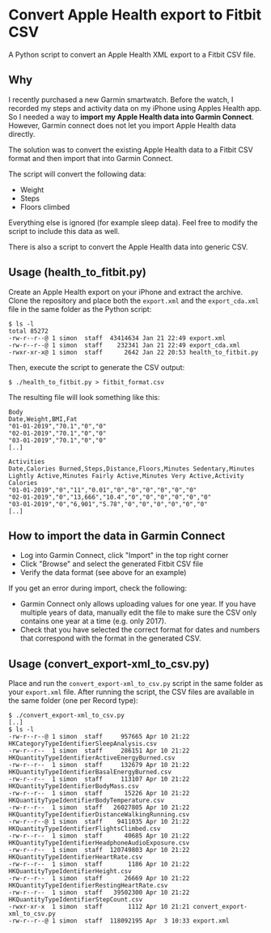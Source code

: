 # Convert Apple Health export to Fitbit CSV

A Python script to convert an Apple Health XML export to a Fitbit CSV file.

## Why

I recently purchased a new Garmin smartwatch. Before the watch, I recorded my steps and activity data on my iPhone using Apples Health app. So I needed a way to **import my Apple Health data into Garmin Connect**. However, Garmin connect does not let you import Apple Health data directly.

The solution was to convert the existing Apple Health data to a Fitbit CSV format and then import that into Garmin Connect.

The script will convert the following data:

* Weight
* Steps
* Floors climbed

Everything else is ignored (for example sleep data). Feel free to modify the script to include this data as well.

There is also a script to convert the Apple Health data into generic CSV.

## Usage (health_to_fitbit.py)

Create an Apple Health export on your iPhone and extract the archive. Clone the repository and place both the `export.xml` and the `export_cda.xml` file in the same folder as the Python script:

```
$ ls -l
total 85272
-rw-r--r--@ 1 simon  staff  43414634 Jan 21 22:49 export.xml
-rw-r--r--@ 1 simon  staff    232341 Jan 21 22:49 export_cda.xml
-rwxr-xr-x@ 1 simon  staff      2642 Jan 22 20:53 health_to_fitbit.py
```

Then, execute the script to generate the CSV output:

```
$ ./health_to_fitbit.py > fitbit_format.csv
```

The resulting file will look something like this:

```
Body
Date,Weight,BMI,Fat
"01-01-2019","70.1","0","0"
"02-01-2019","70.1","0","0"
"03-01-2019","70.1","0","0"
[..]

Activities
Date,Calories Burned,Steps,Distance,Floors,Minutes Sedentary,Minutes Lightly Active,Minutes Fairly Active,Minutes Very Active,Activity Calories
"01-01-2019","0","11","0.01","0","0","0","0","0","0"
"02-01-2019","0","13,666","10.4","0","0","0","0","0","0"
"03-01-2019","0","6,901","5.78","0","0","0","0","0","0"
[..]
```

## How to import the data in Garmin Connect

* Log into Garmin Connect, click "Import" in the top right corner
* Click "Browse" and select the generated Fitbit CSV file
* Verify the data format (see above for an example)

If you get an error during import, check the following:

* Garmin Connect only allows uploading values for one year. If you have multiple years of data, manually edit the file to make sure the CSV only contains one year at a time (e.g. only 2017).
* Check that you have selected the correct format for dates and numbers that correspond with the format in the generated CSV.

## Usage (convert_export-xml_to_csv.py)

Place and run the `convert_export-xml_to_csv.py` script in the same folder as your `export.xml` file.
After running the script, the CSV files are available in the same folder (one per Record type):

```
$ ./convert_export-xml_to_csv.py
[..]
$ ls -l
-rw-r--r--@ 1 simon  staff     957665 Apr 10 21:22 HKCategoryTypeIdentifierSleepAnalysis.csv
-rw-r--r--  1 simon  staff     286151 Apr 10 21:22 HKQuantityTypeIdentifierActiveEnergyBurned.csv
-rw-r--r--  1 simon  staff     132679 Apr 10 21:22 HKQuantityTypeIdentifierBasalEnergyBurned.csv
-rw-r--r--  1 simon  staff     113107 Apr 10 21:22 HKQuantityTypeIdentifierBodyMass.csv
-rw-r--r--  1 simon  staff      15226 Apr 10 21:22 HKQuantityTypeIdentifierBodyTemperature.csv
-rw-r--r--  1 simon  staff   26027805 Apr 10 21:22 HKQuantityTypeIdentifierDistanceWalkingRunning.csv
-rw-r--r--@ 1 simon  staff    9411035 Apr 10 21:22 HKQuantityTypeIdentifierFlightsClimbed.csv
-rw-r--r--  1 simon  staff      40685 Apr 10 21:22 HKQuantityTypeIdentifierHeadphoneAudioExposure.csv
-rw-r--r--  1 simon  staff  120749803 Apr 10 21:22 HKQuantityTypeIdentifierHeartRate.csv
-rw-r--r--  1 simon  staff       1186 Apr 10 21:22 HKQuantityTypeIdentifierHeight.csv
-rw-r--r--  1 simon  staff      26669 Apr 10 21:22 HKQuantityTypeIdentifierRestingHeartRate.csv
-rw-r--r--  1 simon  staff   39502300 Apr 10 21:22 HKQuantityTypeIdentifierStepCount.csv
-rwxr-xr-x  1 simon  staff       1112 Apr 10 21:21 convert_export-xml_to_csv.py
-rw-r--r--@ 1 simon  staff  118092195 Apr  3 10:33 export.xml
```
